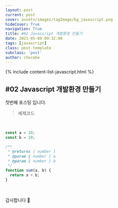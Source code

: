 ```yaml
---
layout: post
current: post
cover: assets/images/tagImage/bg_javascript.png
hideCover: True
navigation: True
title: #02 Javascript 개발환경 만들기
date: 2021-05-09 09:32:00
tags: [javascript]
class: post-template
subclass: 'post'
author: chocobe
---
```


{% include content-list-javascript.html %}

## #02 Javascript 개발환경 만들기

첫번째 포스팅 입니다.

> 예제코드

<br/>

```javascript
const a = 10;
const b = 20;

/**
 * @returns { number }
 * @param { number } a
 * @param { number } b
 */
function sum(a, b) {
  return a + b;
}
```

<br/>

감사합니다 🐫